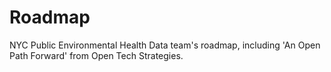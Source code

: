 # Roadmap
NYC Public Environmental Health Data team's roadmap, including 'An Open Path Forward' from Open Tech Strategies. 
